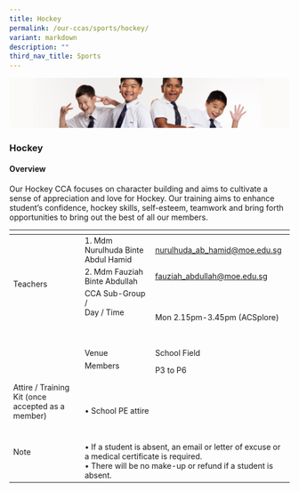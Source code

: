 ```yaml
---
title: Hockey
permalink: /our-ccas/sports/hockey/
variant: markdown
description: ""
third_nav_title: Sports
---
```

![](/images/Sub-banner2.jpg)

### Hockey

#### Overview

Our Hockey CCA focuses on character building and aims to cultivate a sense of appreciation and love for Hockey. Our training aims to enhance student’s confidence, hockey skills, self-esteem, teamwork and bring forth opportunities to bring out the best of all our members.

<table><thead><tr><th></th><th></th><th></th></tr></thead><tbody><tr><td rowspan="5">Teachers<br><br><br><br><br><br></td><td>1. Mdm Nurulhuda Binte Abdul Hamid</td><td><a href="mailto:nurulhuda_ab_hamid@moe.edu.sg">nurulhuda_ab_hamid@moe.edu.sg</a></td></tr><tr><td>2. Mdm Fauziah Binte Abdullah</td><td><a href="mailto:fauziah_abdullah@moe.edu.sg">fauziah_abdullah@moe.edu.sg</a></td></tr><tr><td>CCA Sub-Group /<br>Day / Time<br><br><br><br> </td><td colspan="2">Mon 2.15pm-3.45pm (ACSplore)</td></tr><tr><td>Venue</td><td colspan="2">School Field</td></tr><tr><td>Members<br><br></td><td colspan="2">P3 to P6<br></td></tr><tr><td>Attire / Training Kit (once accepted as a member)<br><br><br></td><td colspan="2">• School PE attire <br></td></tr><tr><td>Note<br><br><br></td><td colspan="2">• If a student is absent, an email or letter of excuse or a medical certificate is required.<br>• There will be no make-up or refund if a student is absent.</td></tr></tbody></table>
